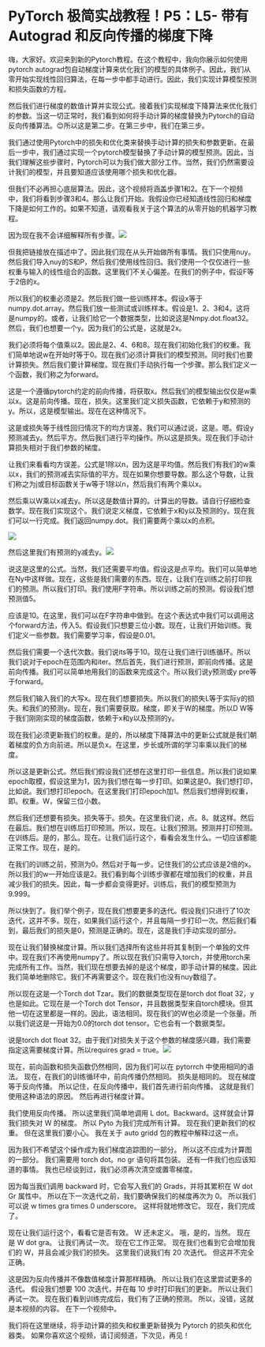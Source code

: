 # PyTorch 极简实战教程！P5：L5- 带有 Autograd 和反向传播的梯度下降 

嗨，大家好。欢迎来到新的Pytorch教程。在这个教程中，我向你展示如何使用pytorch autograd包自动梯度计算来优化我们的模型的具体例子。因此，我们从零开始实现线性回归算法，在每一步中都手动进行。因此，我们实现计算模型预测和损失函数的方程。

然后我们进行梯度的数值计算并实现公式。接着我们实现梯度下降算法来优化我们的参数。当这一切正常时，我们看到如何将手动计算的梯度替换为Pytorch的自动反向传播算法。😊所以这是第二步。在第三步中，我们在第三步。

我们通过使用Pytorch中的损失和优化类来替换手动计算的损失和参数更新。在最后一步中，我们通过实现一个pytorch模型替换了手动计算的模型预测。因此，当我们理解这些步骤时，Pytorch可以为我们做大部分工作。当然，我们仍然需要设计我们的模型，并且要知道应该使用哪个损失和优化器。

但我们不必再担心底层算法。因此，这个视频将涵盖步骤1和2。在下一个视频中，我们将看到步骤3和4。那么让我们开始。我假设你已经知道线性回归和梯度下降是如何工作的。如果不知道，请观看我关于这个算法的从零开始的机器学习教程。

因为现在我不会详细解释所有步骤。![](img/49d809dfcdcd868a09e2ad42202f36fc_1.png)

但我把链接放在描述中了。因此我们现在从头开始做所有事情。我们只使用nuy。然后我们导入nuy的S和P，然后我们使用线性回归。我们使用一个仅仅进行一些权重与输入的线性组合的函数。这里我们不关心偏差。在我们的例子中，假设F等于2倍的x。

所以我们的权重必须是2。然后我们做一些训练样本。假设x等于numpy.dot.array。然后我们放一些测试或训练样本。假设是1、2、3和4。这将是numpy的。或者，让我们给它一个数据类型，比如说这是Nmpy.dot.float32。然后，我们也想要一个y。因为我们的公式是，这就是2x。

我们必须将每个值乘以2。因此是2、4、6和8。现在我们初始化我们的权重。我们简单地说w在开始时等于0。现在我们必须计算我们的模型预测。同时我们也要计算损失。然后我们要计算梯度。现在我们手动执行每一个步骤。那么我们定义一个函数，我们称之为forward。

这是一个遵循pytorch约定的前向传播，将获取x。然后我们的模型输出仅仅是w乘以x。这是前向传播。现在，损失。这里我们定义损失函数，它依赖于y和预测的y。所以，这是模型输出。现在在这种情况下。

这是或损失等于线性回归情况下的均方误差。我们可以通过说，这是。嗯。假设y预测减去y。然后平方。然后我们进行平均操作。所以这是损失。现在我们手动计算损失相对于我们参数的梯度。

让我们来看看均方误差。公式是1除以n，因为这是平均值。然后我们有我们的w乘以x，我们的预测减去实际值的平方。现在如果你想要导数。那么这个导数，让我们称之为j或目标函数关于w等于1除以n，然后我们有两个乘以x。

然后乘以W乘以x减去y。所以这是数值计算的。计算出的导数。请自行仔细检查数学。现在我们实现这个。我们说定义梯度，它依赖于x和y以及预测的y。现在我们可以一行完成。我们返回numpy.dot。我们需要两个乘以x的点积。

![](img/49d809dfcdcd868a09e2ad42202f36fc_3.png)

然后这里我们有预测的y减去y。![](img/49d809dfcdcd868a09e2ad42202f36fc_5.png)

说这是这里的公式。当然，我们还需要平均值。假设这是点平均。我们可以简单地在Ny中这样做。现在，这些是我们需要的东西。现在，让我们在训练之前打印我们的预测。所以我们打印。我们使用F字符串。所以训练之前的预测。假设我们想预测值5。

应该是10。在这里，我们可以在F字符串中做到。在这个表达式中我们可以调用这个forward方法，传入5。假设我们只想要三位小数。现在，让我们开始训练。我们定义一些参数。我们需要学习率，假设是0.01。

然后我们需要一个迭代次数。我们说its等于10。现在让我们进行训练循环。所以我们说对于epoch在范围内和iter。然后首先，我们进行预测，即前向传播。这是前向传播。我们可以简单地用我们的函数来完成这个。所以我们说y预测或y pre等于forward。

然后我们输入我们的大写x。现在我们想要损失。所以我们的损失L等于实际y的损失。和我们的预测y。现在，我们需要获取。梯度，即关于W的梯度。所以D W等于我们刚刚实现的梯度函数，依赖于x和y以及预测的y。

现在我们必须更新我们的权重。是的，所以梯度下降算法中的更新公式就是我们朝着梯度的负方向前进。所以是负x。在这里，步长或所谓的学习率乘以我们的梯度。

所以这是更新公式。然后我们假设我们还想在这里打印一些信息。所以我们说如果epoch取模，假设这里为1，因为我们想在每一步打印。如果这是0。我们想打印，比如说。我们想打印epoch。在这里我们打印epoch加1。然后我们想得到权重，即。权重。W，保留三位小数。

然后我们还想要有损失。损失等于。损失。在这里我们说，点。8。就这样。然后在最后。我们想在训练后打印预测。所以，现在。让我们预测。预测并打印预测。在训练后。是的，那么。现在。让我们运行这个，看看会发生什么。一切应该都能正常工作。现在，是的。

在我们的训练之前，预测为0。然后对于每一步。记住我们的公式应该是2倍的x。所以我们的w一开始应该是2。我们看到每个训练步骤都在增加我们的权重，并且减少我们的损失。因此，每一步都会变得更好。训练后，我们的模型预测为9.999。

所以快到了。我们举个例子，现在我们想要更多的迭代。假设我们只进行了10次迭代，这并不多。现在，如果我们运行这个，并且每隔一步打印一次。然后我们看到，最后我们的损失是0，预测是正确的。现在，这是我们手动实现的部分。

现在让我们替换梯度计算。所以我们选择所有这些并将其复制到一个单独的文件中。现在我们不再使用numpy了。所以现在我们只需导入torch，并使用torch来完成所有工作。当然，我们现在想要去掉的是这个梯度，即手动计算的梯度。因此我们简单地删除它。我们不再需要这个。现在我们也没有nuy数组了。

所以现在这是一个Torch dot Tzar。我们的数据类型现在是torch dot float 32，y也是如此。它现在是一个Torch dot Tensor，并且数据类型来自torch模块。但其他一切在这里都是一样的。因此，语法相同。现在我们的W也必须是一个张量。所以我们说这是一开始为0.0的torch dot tensor。它也会有一个数据类型。

说是torch dot float 32。由于我们对损失关于这个参数的梯度感兴趣，我们需要指定这需要梯度计算。所以requires grad = true。![](img/49d809dfcdcd868a09e2ad42202f36fc_7.png)

现在，前向函数和损失函数仍然相同，因为我们可以在 pytorrch 中使用相同的语法。 现在，在我们的训练循环中，前向传播仍然相同。 损失是相同的。 现在梯度等于反向传播。 所以记住，在反向传播中，我们首先进行前向传播。 这就是我们使用这种语法的原因。 然后再进行梯度计算。

我们使用反向传播。 所以这里我们简单地调用 L dot。Backward。这样就会计算我们损失对 W 的梯度。 所以 Pyto 为我们完成所有计算。 现在我们更新我们的权重。 但在这里我们要小心。 我在关于 auto gridd 包的教程中解释过这一点。

因为我们不希望这个操作成为我们梯度追踪图的一部分。 所以这不应成为计算图的一部分。 我们需要用 torch dot。no gr 语句将其包装。 还有一件我们也应该知道的事情。 我也已经谈到过，我们必须再次清空或置零梯度。

因为每当我们调用 backward 时，它会写入我们的 Grads，并将其累积在 W dot Gr 属性中。 所以在下一次迭代之前，我们要确保我们的梯度再次为 0。 所以我们可以说 w times gra times 0 underscore。 这样将就地修改它。 现在，我们完成了。

现在让我们运行这个，看看它是否有效。 W 还未定义。 哦，是的，当然。 现在是 W dot gra。 让我们再试一次。 现在它工作正常。 现在我们也看到它会增加我们的 W，并且会减少我们的损失。 这里我们说我们有 20 次迭代。 但这并不完全正确。

这是因为反向传播并不像数值梯度计算那样精确。 所以让我们在这里尝试更多的迭代。 假设我们想要 100 次迭代，并在每 10 步时打印我们的更新。 所以让我们再试一次。 现在我们看到训练完成后，我们有了正确的预测。 所以，没错，这就是本视频的内容。 在下一个视频中。

我们将在这里继续，将手动计算的损失和权重更新替换为 Pytorch 的损失和优化器类。 如果你喜欢这个视频，请订阅频道，下次见，再见！
